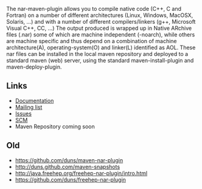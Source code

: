 The nar-maven-plugin allows you to compile native code (C++, C and
Fortran) on a number of different architectures (Linux, Windows, MacOSX,
Solaris, ...) and with a number of different compilers/linkers (g++,
Microsoft Visual C++, CC, ...) The output produced is wrapped up in
Native ARchive files (.nar) some of which are machine independent
(-noarch), while others are machine specific and thus depend on a
combination of machine architecture(A), operating-system(O) and
linker(L) identified as AOL. These nar files can be installed in the
local maven repository and deployed to a standard maven (web) server,
using the standard maven-install-plugin and maven-deploy-plugin.

Links
-----
* [Documentation](https://maven-nar.github.com/maven-nar-plugin)
* [Mailing list](https://groups.google.com/forum/?fromgroups#!forum/maven-nar)
* [Issues](https://github.com/maven-nar/maven-nar-plugin/issues)
* [SCM](https://github.com/maven-nar)
* Maven Repository coming soon

Old
---
* https://github.com/duns/maven-nar-plugin
* http://duns.github.com/maven-snapshots
* http://java.freehep.org/freehep-nar-plugin/intro.html
* https://github.com/duns/freehep-nar-plugin
